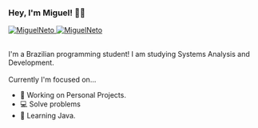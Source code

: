 ### Hey, I'm Miguel! 👋🏾


  <a href="https://gitlab.com/miguelneto.artes">
    <img alt="MiguelNeto" src="https://img.shields.io/badge/MiguelNeto-GitLab-green">
  </a>

<a href="https://www.linkedin.com/in/miguel-gonçalves-dos-santos-neto-9a7a9a129/">
    <img alt="MiguelNeto" src="https://img.shields.io/badge/Miguel%20-LinkedIn-blue">
  </a>

<br>
<br>

I'm a Brazilian programming student! I am studying Systems Analysis and Development.
<br>
<br>
Currently I'm focused on...
<br>
- 🔭 Working on Personal Projects.
- 💻 Solve problems
- 🌱 Learning Java.
